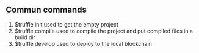 ## Commun commands
1. $truffle init
used to get the empty project
2. $truffle compile
used to compile the project and put compiled files in a build dir
3. $truffle develop
used to deploy to the local blockchain
